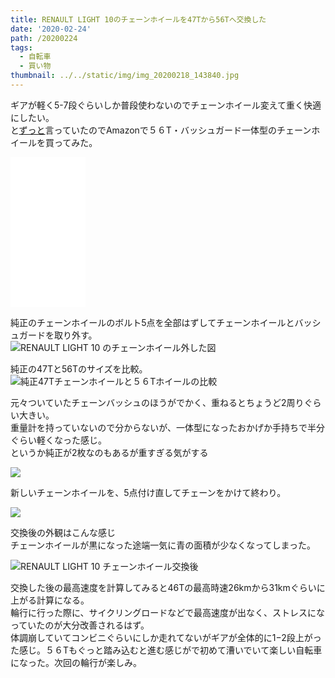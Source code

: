 ```yaml
---
title: RENAULT LIGHT 10のチェーンホイールを47Tから56Tへ交換した
date: '2020-02-24'
path: /20200224
tags:
  - 自転車
  - 買い物
thumbnail: ../../static/img/img_20200218_143840.jpg
---
```

ギアが軽く5-7段ぐらいしか普段使わないのでチェーンホイール変えて重く快適にしたい。  
と[ずっと](https://recolog.winterer.app/20190928/)言っていたのでAmazonで５６T・バッシュガード一体型のチェーンホイールを買ってみた。

<iframe style="width:120px;height:240px;" marginwidth="0" marginheight="0" scrolling="no" frameborder="0" src="//rcm-fe.amazon-adsystem.com/e/cm?lt1=_blank&bc1=000000&IS2=1&bg1=FFFFFF&fc1=000000&lc1=0000FF&t=recolog-22&language=ja_JP&o=9&p=8&l=as4&m=amazon&f=ifr&ref=as_ss_li_til&asins=B01MAVXO9H&linkId=f9307d1c688649ae742ddc2351950fef"></iframe>

純正のチェーンホイールのボルト5点を全部はずしてチェーンホイールとバッシュガードを取り外す。  
![RENAULT LIGHT 10 のチェーンホイール外した図](/img/img_20200216_181704.jpg)

純正の47Tと56Tのサイズを比較。  
![純正47Tチェーンホイールと５６Tホイールの比較](/img/img_20200216_181616.jpg)

元々ついていたチェーンバッシュのほうがでかく、重ねるとちょうど2周りぐらい大きい。  
重量計を持っていないので分からないが、一体型になったおかげか手持ちで半分ぐらい軽くなった感じ。  
というか純正が2枚なのもあるが重すぎる気がする

![](/img/img_20200216_181654.jpg)

新しいチェーンホイールを、5点付け直してチェーンをかけて終わり。

![](/img/img_20200216_183908.jpg)


交換後の外観はこんな感じ  
チェーンホイールが黒になった途端一気に青の面積が少なくなってしまった。  

![RENAULT LIGHT 10 チェーンホイール交換後](/img/img_20200218_143840.jpg)

交換した後の最高速度を計算してみると46Tの最高時速26kmから31kmぐらいに上がる計算になる。  
輪行に行った際に、サイクリングロードなどで最高速度が出なく、ストレスになっていたのが大分改善されるはず。  
体調崩していてコンビニぐらいにしか走れてないがギアが全体的に1−2段上がった感じ。５６Tもぐっと踏み込むと進む感じがで初めて漕いでいて楽しい自転車になった。次回の輪行が楽しみ。
